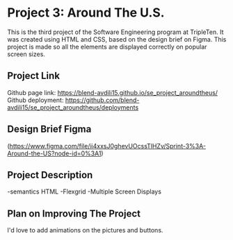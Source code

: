 # Project 3: Around The U.S.
  
This is the third project of the Software Engineering program at TripleTen. It was created using HTML and CSS, based on the design brief on Figma.
This project is made so all the elements are displayed correctly on popular screen sizes.

## Project Link

Github page link: https://blend-avdili15.github.io/se_project_aroundtheus/
Github deployment: https://github.com/blend-avdili15/se_project_aroundtheus/deployments 
  
## Design Brief Figma  
  
(https://www.figma.com/file/ii4xxsJ0ghevUOcssTlHZv/Sprint-3%3A-Around-the-US?node-id=0%3A1)  
  
## Project Description

-semantics HTML
-Flexgrid
-Multiple Screen Displays

## Plan on Improving The Project

I'd love to add animations on the pictures and buttons. 